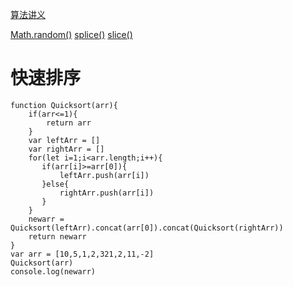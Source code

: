 [算法讲义](https://jirengu.github.io/algorithm-you-should-know/zh-cn/)

[Math.random()](https://developer.mozilla.org/zh-CN/docs/Web/JavaScript/Reference/Global_Objects/Math/random)
[splice()](https://developer.mozilla.org/zh-CN/docs/Web/JavaScript/Reference/Global_Objects/Array/splice)
[slice()](https://developer.mozilla.org/zh-CN/docs/Web/JavaScript/Reference/Global_Objects/Array/slice)

# 快速排序
```
function Quicksort(arr){
    if(arr<=1){
        return arr
    } 
    var leftArr = []
    var rightArr = []
    for(let i=1;i<arr.length;i++){
       if(arr[i]>=arr[0]){
           leftArr.push(arr[i])
       }else{
           rightArr.push(arr[i])
       }
    }
    newarr = Quicksort(leftArr).concat(arr[0]).concat(Quicksort(rightArr))
    return newarr
}
var arr = [10,5,1,2,321,2,11,-2]
Quicksort(arr)
console.log(newarr)
```
